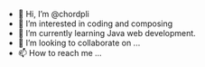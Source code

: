 - 👋 Hi, I’m @chordpli
- 👀 I’m interested in coding and composing
- 🌱 I’m currently learning Java web development.
- 💞️ I’m looking to collaborate on ...
- 📫 How to reach me ...

<!---
chordpli/chordpli is a ✨ special ✨ repository because its `README.md` (this file) appears on your GitHub profile.
You can click the Preview link to take a look at your changes.
--->
